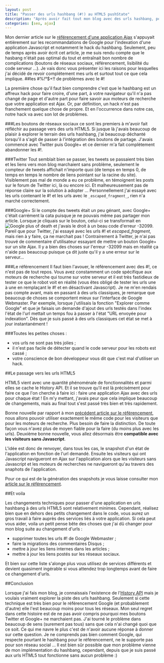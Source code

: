 ```yaml
---
layout: post
title: "Passer des urls hashbang (#!) au HTML5 pushState"
description: "Après avoir fait tout mon blog avec des urls hashbang, pourquoi et comment je suis passé à des urls HTML5."
categories: [seo, ajax]
---
```

Mon dernier article sur le [référencement d'une application Ajax](/p/le-referencement-d-une-application-ajax) s'appuyait entièrement sur les recommandations de Google pour l'indexation d'une application Javascript et notamment le hack du hashbang. Seulement, peu de temps après avoir écrit cet article, je me suis rendu compte que le hasbang n'était pas optimal du tout et entraînait bon nombre de complications (boutons de réseaux sociaux, référencement, lisibilité du code serveur ...). Je vais donc vous présenter ici les raisons pour lesquelles j'ai décidé de revoir complétement mes urls et surtout tout ce que cela implique.
##les #%!°$+!! de problèmes avec le #!

La première chose qu'il faut bien comprendre c'est que le hashbang est un affreux hack pour faire croire, d'une part, à votre navigateur qu'il n'a pas changé de page et d'autre part pour faire savoir aux moteurs de recherche que votre application est Ajax. Or, par définition, un hack n'est pas franchement quelque chose de propre. Et en l'occurrence dans notre cas, notre hack va avec son lot de problèmes.

###Les boutons de réseaux sociaux
ce sont les premiers à m'avoir fait réfléchir au passage vers des urls HTML5. Si jusque là j'avais beaucoup de plaisir à explorer le terrain des urls hashbang, j'ai beaucoup déchanté lorsqu'il a s'agit de passer à l'intégration des boutons de partage. J'avais commencé avec Twitter puis Google+ et ce dernier m'a fait complètement abandonner les #!.

###Twitter
Tout semblait bien se passer, les tweets se passaient très bien et les liens vers mon blog marchaient sans problème, seulement le compteur de tweets affichait n'importe quoi (de temps en temps 0, de temps en temps le nombre de liens pointant sur la racine du site). Visiblement pas mal de monde a eu ce problème, en témoignent les posts sur le forum de Twitter ici, là ou encore ici. Et malheureusement pas de réponse claire sur la solution à adopter ... Personnellement j'ai essayé avec les urls contenant le #! et les urls avec le `_escaped_fragment_`, rien n'a marché correctement.

###Google+
Si le compte des tweets était un peu génant, avec Google+ c'était carrément la cata puisque je ne pouvais même pas partager mon article. Lorsque je cliquais sur le bouton, celui-ci se transformait en ![Google plus of death](http://i.imgur.com/EWN9CTU.png) et j'avais le droit à un beau code d'erreur -32099. Pareil que pour Twitter, j'ai essayé avec les urls #! et _escaped_fragment_, mais rien à y faire, ça ne marchait pas ! Contrairement à Twitter, je n'ai pas trouvé de commentaire d'utilisateur essayant de mettre un bouton Google+ sur un site Ajax. Il y a bien des choses sur l'erreur -32099 mais en réalité ça n'aide pas beaucoup puisque ça dit juste qu'il y a une erreur sur le serveur...

###Le référencement
Il faut bien l'avouer, le référencement avec des #!, ce n'est pas de tout repos. Vous avez constamment un code spécifique aux moteurs de recherche qui tourne sur votre serveur et il est très fastidieux de tester ce que le robot voit en réalité (vous êtes obligé de tester les urls une à une en remplaçant le #! et en désactivant Javascript). Je ne m'en rendais pas compte avant, mais en passant à des urls classiques, je remarque que beaucoup de choses se comportent mieux sur l'interface de Google Webmaster. Par exemple, lorsque j'utilisais la fonction "Explorer comme Google" et que je faisais un demande d'ajout des urls testés dans l'index l'état de l'url mettait un temps fou à passer à l'état "URL envoyée pour indexation". Dès que je suis passé à des urls classiques cet état se met à jour instantanément !

###Toutes les petites choses :

- vos urls ne sont pas très jolies ;
- il n'est pas facile de détecter quand le code serveur pour les robots est cassé ;
- votre conscience de bon développeur vous dit que c'est mal d'utiliser un hack.

##Le passage vers les urls HTML5

HTML5 vient avec une quantité phénoménale de fonctionnalités et parmi elles se cache le History API. Et il se trouve qu'il est là précisément pour faire ce que l'on cherche à faire ici : faire une application Ajax avec des urls pour chaque état ! En m'y mettant, j'avais peur que cela implique beaucoup de changements, mais au final tout s'est passé très bien et très rapidement.

Bonne nouvelle par rapport à mon [précédent article sur le référencement](/p/le-referencement-d-une-application-ajax), nous allons pouvoir utiliser exactement le même code pour les visiteurs que pour les moteurs de recherche. Plus besoin de faire la distinction. De toute façon vous n'avez plus de moyen fiable pour la faire (du moins plus avec les urls). Deuxième bonne nouvelle, vous allez désormais être **compatible avec les visiteurs sans Javascript**.

L'idée est donc de renvoyer, dans tous les cas, le snapshot d'un état de l'application en fonction de l'url demandé. Ensuite les visiteurs qui ont Javascript navigueront en Ajax sur l'application alors que les visiteurs sans Javascript et les moteurs de recherches ne navigueront qu'au travers des snaphots de l'application.

Pour ce qui est de la génération des snapshots je vous laisse consulter mon [article sur le référencement](/p/le-referencement-d-une-application-ajax).

##Et voila

Les changements techniques pour passer d'une application en urls hashbang à des urls HTML5 sont relativement minimes. Cependant, réalisez bien que en dehors des petits changement dans le code, vous aurez un gros travail à faire auprès des services liés à votre application. Si cela peut vous aider, voila un petit pense bête des choses que j'ai dû changer pour mon blog suite au changement d'urls :

- supprimer toutes les urls #! de Google Webmaster ;
- faire la migrations des commentaires Disqus ;
- mettre à jour les liens internes dans les articles ;
- mettre à jour les liens postés sur les réseaux sociaux.

Et bien sur cette liste s'alonge plus vous utilisez de services différents et devient quasiment ingérable si vous attendez trop longtemps avant de faire ce changement d'urls.

##Conclusion

Lorsque j'ai fais mon blog, je connaissais l'existence de l'[History API](https://developer.mozilla.org/en-US/docs/DOM/Manipulating_the_browser_history) mais je voulais vraiment explorer la piste des urls hashbang. Seulement si cette technique est très bien pour le référencement Google (et probablement d'autre) elle l'est beaucoup moins pour tous les réseaux.
Mon seul regret dans cette histoire est de ne pas avoir compris pourquoi mes boutons Twitter et Google+ ne marchaient pas. J'ai tourné le problème dans beaucoup de sens (surement pas tous) sans que cela n'ai changé quoi que ce soit. Ce qui me navre le plus c'est de n'avoir aucune réponse à donner sur cette question. Je ne comprends pas bien comment Google, qui respecte pourtant le hashbang pour le référencement, ne le supporte pas pour son réseau social ... Il est bien sûr possible que mon problème vienne de mon implémentation du hashbang, cependant, depuis que je suis passé aux urls HTML5 tout fonctionne sans aucun problème :) 
